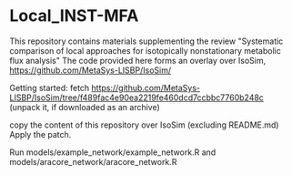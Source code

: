 # Local_INST-MFA
This repository contains materials supplementing the review "Systematic comparison of local approaches for isotopically nonstationary metabolic flux analysis" 
The code provided here forms an overlay over IsoSim, https://github.com/MetaSys-LISBP/IsoSim/

Getting started:
fetch https://github.com/MetaSys-LISBP/IsoSim/tree/f489fac4e90ea2219fe460dcd7ccbbc7760b248c
(unpack it, if downloaded as an archive)

copy the content of this repository over IsoSim (excluding README.md)
Apply the patch.

Run models/example_network/example_network.R and models/aracore_network/aracore_network.R
